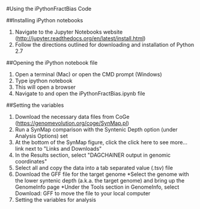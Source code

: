 #Using the iPythonFractBias Code

##Installing iPython notebooks
1. Navigate to the Jupyter Notebooks website (http://jupyter.readthedocs.org/en/latest/install.html)
2. Follow the directions outlined for downloading and installation of Python 2.7

##Opening the iPython notebook file
1. Open a terminal (Mac) or open the CMD prompt (Windows)
2. Type ipython notebook
3. This will open a browser
4. Navigate to and open the iPythonFractBias.ipynb file

##Setting the variables
1. Download the necessary data files from CoGe (https://genomevolution.org/coge/SynMap.pl)
  1. Run a SynMap comparison with the Syntenic Depth option (under Analysis Options) set
  2. At the bottom of the SynMap figure, click the click here to see more... link next to "Links and Downloads"
  3. In the Results section, select "DAGCHAINER output in genomic coordinates"
  4. Select all and copy the data into a tab separated value (.tsv) file
  5. Download the GFF file for the target genome
    *Select the genome with the lower syntenic depth (a.k.a. the target genome) and bring up the GenomeInfo page
    *Under the Tools section in GenomeInfo, select Download: GFF to move the file to your local computer
2. Setting the variables for analysis
